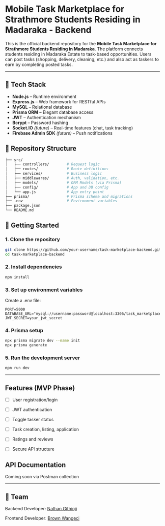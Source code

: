 # Mobile Task Marketplace for Strathmore Students Residing in Madaraka - Backend

This is the official backend repository for the **Mobile Task Marketplace for Strathmore Students Residing in Madaraka**. The platform connects students residing in Madaraka Estate to task-based opportunities. Users can post tasks (shopping, delivery, cleaning, etc.) and also act as taskers to earn by completing posted tasks.

---

## 🔧 Tech Stack

- **Node.js** – Runtime environment
- **Express.js** – Web framework for RESTful APIs
- **MySQL** – Relational database
- **Prisma ORM** – Elegant database access
- **JWT** – Authentication mechanism
- **Bcrypt** – Password hashing
- **Socket.IO** *(future)* – Real-time features (chat, task tracking)
- **Firebase Admin SDK** *(future)* – Push notifications

## 📁 Repository Structure

```bash
├── src/
│   ├── controllers/        # Request logic
│   ├── routes/             # Route definitions
│   ├── services/           # Business logic
│   ├── middlewares/        # Auth, validation, etc.
│   ├── models/             # ORM Models (via Prisma)
│   ├── config/             # App and DB config
│   └── app.js              # App entry point
├── prisma/                 # Prisma schema and migrations
├── .env                    # Environment variables
├── package.json
└── README.md
```

## 🚀 Getting Started

### 1. Clone the repository
```bash
git clone https://github.com/your-username/task-marketplace-backend.git
cd task-marketplace-backend
```
### 2. Install dependencies
```bash
npm install
```

### 3. Set up environment variables
Create a .env file:

```env
PORT=5000
DATABASE_URL="mysql://username:password@localhost:3306/task_marketplace_db"
JWT_SECRET=your_jwt_secret
```

### 4. Prisma setup
```bash
npx prisma migrate dev --name init
npx prisma generate
```

### 5. Run the development server
```bash
npm run dev
```

---

## Features (MVP Phase)
- [ ] User registration/login

- [ ] JWT authentication

- [ ] Toggle tasker status

- [ ] Task creation, listing, application

- [ ] Ratings and reviews

- [ ] Secure API structure

## API Documentation
Coming soon via Postman collection


---

## 👥 Team
Backend Developer: [Nathan Githinji](https://github.com/Nathan-Rugo)

Frontend Developer: [Brown Wangeci]()

